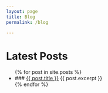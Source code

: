 ```yaml
---
layout: page
title: Blog
permalink: /blog

---
```


# Latest Posts

<ul>
  {% for post in site.posts %}
    <li>
      ### <a href="{{ post.url }}">{{ post.title }}</a></h2>
      {{ post.excerpt }}
    </li>
  {% endfor %}
</ul>
